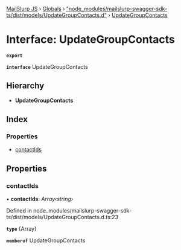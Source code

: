 [MailSlurp JS](../README.md) › [Globals](../globals.md) › ["node_modules/mailslurp-swagger-sdk-ts/dist/models/UpdateGroupContacts.d"](../modules/_node_modules_mailslurp_swagger_sdk_ts_dist_models_updategroupcontacts_d_.md) › [UpdateGroupContacts](_node_modules_mailslurp_swagger_sdk_ts_dist_models_updategroupcontacts_d_.updategroupcontacts.md)

# Interface: UpdateGroupContacts

**`export`** 

**`interface`** UpdateGroupContacts

## Hierarchy

* **UpdateGroupContacts**

## Index

### Properties

* [contactIds](_node_modules_mailslurp_swagger_sdk_ts_dist_models_updategroupcontacts_d_.updategroupcontacts.md#contactids)

## Properties

###  contactIds

• **contactIds**: *Array‹string›*

Defined in node_modules/mailslurp-swagger-sdk-ts/dist/models/UpdateGroupContacts.d.ts:23

**`type`** {Array<string>}

**`memberof`** UpdateGroupContacts
